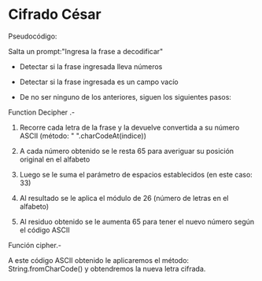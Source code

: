 # Cifrado César
Pseudocódigo:

Salta un prompt:"Ingresa la frase a decodificar" 

- Detectar si la frase ingresada lleva números 
- Detectar si la frase ingresada es un campo vacío


 
- De no ser ninguno de los anteriores, siguen los siguientes pasos:

Function Decipher .-
1. Recorre cada letra de la frase y la devuelve convertida a su número ASCII (método: " ".charCodeAt(indice))

2. A cada número obtenido se le resta 65 para averiguar su posición original
en el alfabeto 

3. Luego se le suma el parámetro de espacios establecidos (en este caso: 33)

4. Al resultado se le aplica el módulo de 26 (número de letras en el alfabeto)

5. Al residuo obtenido se le aumenta 65 para tener el nuevo número según el código ASCII

Función cipher.-

A este código ASCII obtenido le aplicaremos el método: String.fromCharCode()
y obtendremos la nueva letra cifrada.
